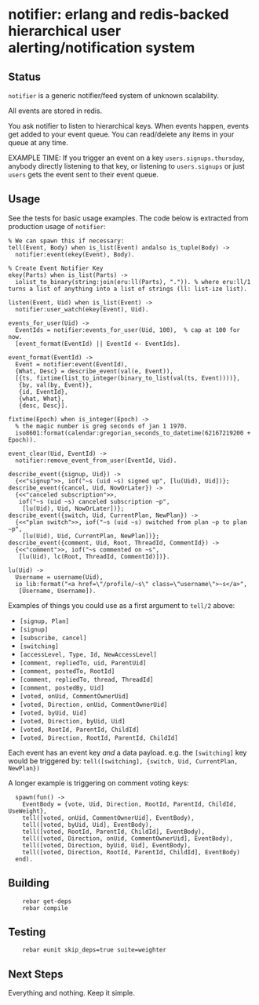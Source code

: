 notifier: erlang and redis-backed hierarchical user alerting/notification system
================================================================================

Status
------
`notifier` is a generic notifier/feed system of unknown scalability.

All events are stored in redis.

You ask notifier to listen to hierarchical keys.
When events happen, events get added
to your event queue.  You can read/delete any items in your queue at
any time.

EXAMPLE TIME: If you trigger an event on a key `users.signups.thursday`, anybody
directly listening to that key, or listening to `users.signups` or
just `users` gets the event sent to their event queue.

Usage
-----
See the tests for basic usage examples.  The code below is extracted from
production usage of `notifier`:

    % We can spawn this if necessary:
    tell(Event, Body) when is_list(Event) andalso is_tuple(Body) ->
      notifier:event(ekey(Event), Body).

    % Create Event Notifier Key
    ekey(Parts) when is_list(Parts) ->
      iolist_to_binary(string:join(eru:ll(Parts), ".")). % where eru:ll/1 turns a list of anything into a list of strings (ll: list-ize list).

    listen(Event, Uid) when is_list(Event) ->
      notifier:user_watch(ekey(Event), Uid).

    events_for_user(Uid) ->
      EventIds = notifier:events_for_user(Uid, 100),  % cap at 100 for now.
      [event_format(EventId) || EventId <- EventIds].

    event_format(EventId) ->
      Event = notifier:event(EventId),
      {What, Desc} = describe_event(val(e, Event)),
      [{ts, fixtime(list_to_integer(binary_to_list(val(ts, Event))))},
       {by, val(by, Event)},
       {id, EventId},
       {what, What},
       {desc, Desc}].

    fixtime(Epoch) when is_integer(Epoch) ->
      % the magic number is greg seconds of jan 1 1970.
      iso8601:format(calendar:gregorian_seconds_to_datetime(62167219200 + Epoch)).

    event_clear(Uid, EventId) ->
      notifier:remove_event_from_user(EventId, Uid).

    describe_event({signup, Uid}) ->
      {<<"signup">>, iof("~s (uid ~s) signed up", [lu(Uid), Uid])};
    describe_event({cancel, Uid, NowOrLater}) ->
      {<<"canceled subscription">>,
       iof("~s (uid ~s) canceled subscription ~p",
        [lu(Uid), Uid, NowOrLater])};
    describe_event({switch, Uid, CurrentPlan, NewPlan}) ->
      {<<"plan switch">>, iof("~s (uid ~s) switched from plan ~p to plan ~p",
        [lu(Uid), Uid, CurrentPlan, NewPlan])};
    describe_event({comment, Uid, Root, ThreadId, CommentId}) ->
      {<<"comment">>, iof("~s commented on ~s",
       [lu(Uid), lc(Root, ThreadId, CommentId)])}.

    lu(Uid) ->
      Username = username(Uid),
      io_lib:format("<a href=\"/profile/~s\" class=\"username\">~s</a>",
       [Username, Username]).

Examples of things you could use as a first argument to `tell/2` above:
  - `[signup, Plan]`
  - `[signup]`
  - `[subscribe, cancel]`
  - `[switching]`
  - `[accessLevel, Type, Id, NewAccessLevel]`
  - `[comment, repliedTo, uid, ParentUid]`
  - `[comment, postedTo, RootId]`
  - `[comment, repliedTo, thread, ThreadId]`
  - `[comment, postedBy, Uid]`
  - `[voted, onUid, CommentOwnerUid]`
  - `[voted, Direction, onUid, CommentOwnerUid]`
  - `[voted, byUid, Uid]`
  - `[voted, Direction, byUid, Uid]`
  - `[voted, RootId, ParentId, ChildId]`
  - `[voted, Direction, RootId, ParentId, ChildId]`

Each event has an event key *and* a data payload.  e.g. the `[switching]`
key would be triggered by: `tell([switching], {switch, Uid, CurrentPlan, NewPlan})`

A longer example is triggering on comment voting keys:

      spawn(fun() ->
        EventBody = {vote, Uid, Direction, RootId, ParentId, ChildId, UseWeight},
        tell([voted, onUid, CommentOwnerUid], EventBody),
        tell([voted, byUid, Uid], EventBody),
        tell([voted, RootId, ParentId, ChildId], EventBody),
        tell([voted, Direction, onUid, CommentOwnerUid], EventBody),
        tell([voted, Direction, byUid, Uid], EventBody),
        tell([voted, Direction, RootId, ParentId, ChildId], EventBody)
      end).


Building
--------
        rebar get-deps
        rebar compile

Testing
-------
        rebar eunit skip_deps=true suite=weighter

Next Steps
----------
Everything and nothing.  Keep it simple.
